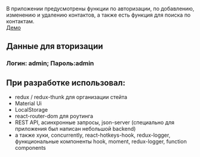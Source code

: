 В приложении предусмотрены функции по авторизации, по добавлению, изменению и удалению контактов, а также есть функция для поиска по контактам.  
[Демо](https://contactsmanager-lors.herokuapp.com/)   

## Данные для вторизации
### Логин: admin; Пароль:admin

## При разработке использовал:
* redux / redux-thunk для организации стейта
* Material Ui
* LocalStorage
* react-router-dom для роутинга
* REST API, асинхронные запросы, json-server (специально для приложения был написан небольшой backend)
* а также хуки, concurrently, react-hotkeys-hook, redux-logger, функциональные компоненты
hook, moment, redux-logger, function components
